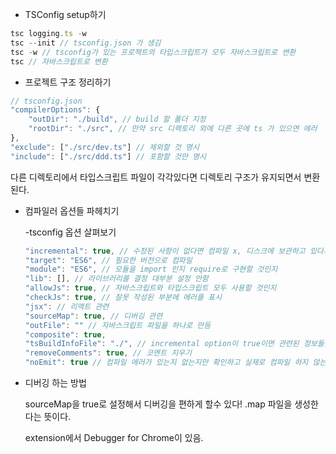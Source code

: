 - TSConfig setup하기

```jsx
tsc logging.ts -w
tsc --init // tsconfig.json 가 생김
tsc -w // tsconfig가 있는 프로젝트의 타입스크립트가 모두 자바스크립트로 변환
tsc // 자바스크립트로 변환
```

- 프로젝트 구조 정리하기

```jsx
// tsconfig.json
"compilerOptions": {
	"outDir": "./build", // build 할 폴더 지정
	"rootDir": "./src", // 만약 src 디렉토리 외에 다른 곳에 ts 가 있으면 에러
},
"exclude": ["./src/dev.ts"] // 제외할 것 명시
"include": ["./src/ddd.ts"] // 포함할 것만 명시 
```

다른 디렉토리에서 타입스크립트 파일이 각각있다면 디렉토리 구조가 유지되면서 변환된다.

- 컴파일러 옵션들 파헤치기
    
    -tsconfig 옵션 살펴보기
    
    ```jsx
    "incremental": true, // 수정된 사항이 없다면 컴파일 x, 디스크에 보관하고 있다가 수정된 것만 o
    "target": "ES6", // 필요한 버전으로 컴파일
    "module": "ES6", // 모듈을 import 인지 require로 구현할 것인지
    "lib": [], // 라이브러리를 결정 대부분 설정 안함
    "allowJs": true, // 자바스크립트와 타입스크립트 모두 사용할 것인지
    "checkJs": true, // 잘못 작성된 부분에 에러를 표시
    "jsx": // 리액트 관련
    "sourceMap": true, // 디버깅 관련
    "outFile": "" // 자바스크립트 파일을 하나로 만듬
    "composite": true,
    "tsBuildInfoFile": "./", // incremental option이 true이면 관련된 정보들을 담을 파일을 지정
    "removeComments": true, // 코멘트 지우기
    "noEmit": true // 컴파일 에러가 있는지 없는지만 확인하고 실제로 컴파일 하지 않는다.
    ```
    
- 디버깅 하는 방법
    
    sourceMap을 true로 설정해서 디버깅을 편하게 할수 있다! .map 파일을 생성한다는 뜻이다.
    
    extension에서 Debugger for Chrome이 있음.